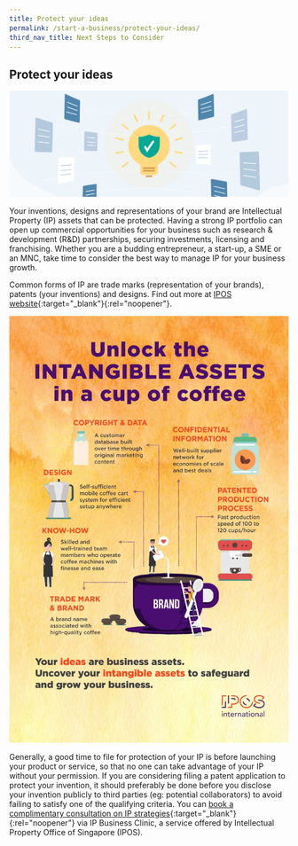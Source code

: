 ```yaml
---
title: Protect your ideas
permalink: /start-a-business/protect-your-ideas/
third_nav_title: Next Steps to Consider
---
```


## Protect your ideas

![Protect your ideas](/images/start/StartSJ_StartSJ_TrademarksIP.jpg)

Your inventions, designs and representations of your brand are Intellectual Property (IP) assets that can be protected. Having a strong IP portfolio can open up commercial opportunities for your business such as research & development (R&D) partnerships, securing investments, licensing and franchising. Whether you are a budding entrepreneur, a start-up, a SME or an MNC, take time to consider the best way to manage IP for your business growth.

Common forms of IP are trade marks (representation of your brands), patents (your inventions) and designs. Find out more at [IPOS website](https://www.ipos.gov.sg/about-ip){:target="\_blank"}{:rel="noopener"}.

![IPs](/images/start/protect_your_ideas.jpg)

Generally, a good time to file for protection of your IP is before launching your product or service, so that no one can take advantage of your IP without your permission. If you are considering filing a patent application to protect your invention, it should preferably be done before you disclose your invention publicly to third parties (eg: potential collaborators) to avoid failing to satisfy one of the qualifying criteria. You can [book a complimentary consultation on IP strategies](https://www.ipos.gov.sg/e-services/e-appointment){:target="\_blank"}{:rel="noopener"} via IP Business Clinic, a service offered by Intellectual Property Office of Singapore (IPOS).
